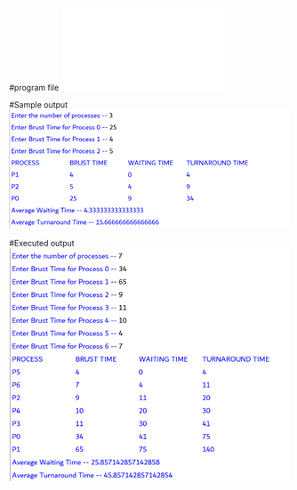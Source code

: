 #program file
![program file](SJF_510.py)

#Sample output
![TestedOutput](SJF_IO_510.png)

#Executed output
![program output](SJF_EO_510.png)
